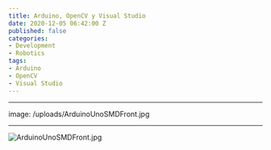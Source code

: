 ```yaml
---
title: Arduino, OpenCV y Visual Studio
date: 2020-12-05 06:42:00 Z
published: false
categories:
- Development
- Robotics
tags:
- Arduino
- OpenCV
- Visual Studio
---
```


---
image: /uploads/ArduinoUnoSMDFront.jpg

---

![ArduinoUnoSMDFront.jpg](/uploads/ArduinoUnoSMDFront.jpg)
